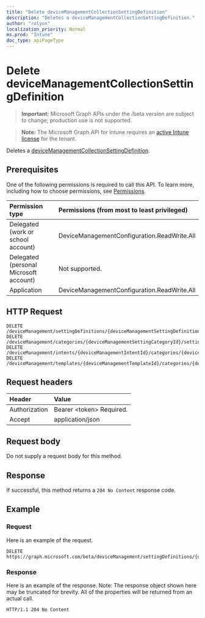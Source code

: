 ```yaml
---
title: "Delete deviceManagementCollectionSettingDefinition"
description: "Deletes a deviceManagementCollectionSettingDefinition."
author: "rolyon"
localization_priority: Normal
ms.prod: "Intune"
doc_type: apiPageType
---
```


# Delete deviceManagementCollectionSettingDefinition

> **Important:** Microsoft Graph APIs under the /beta version are subject to change; production use is not supported.

> **Note:** The Microsoft Graph API for Intune requires an [active Intune license](https://go.microsoft.com/fwlink/?linkid=839381) for the tenant.

Deletes a [deviceManagementCollectionSettingDefinition](../resources/intune-deviceintent-devicemanagementcollectionsettingdefinition.md).

## Prerequisites
One of the following permissions is required to call this API. To learn more, including how to choose permissions, see [Permissions](/graph/permissions-reference).

|Permission type|Permissions (from most to least privileged)|
|:---|:---|
|Delegated (work or school account)|DeviceManagementConfiguration.ReadWrite.All|
|Delegated (personal Microsoft account)|Not supported.|
|Application|DeviceManagementConfiguration.ReadWrite.All|

## HTTP Request
<!-- {
  "blockType": "ignored"
}
-->
``` http
DELETE /deviceManagement/settingDefinitions/{deviceManagementSettingDefinitionId}
DELETE /deviceManagement/categories/{deviceManagementSettingCategoryId}/settingDefinitions/{deviceManagementSettingDefinitionId}
DELETE /deviceManagement/intents/{deviceManagementIntentId}/categories/{deviceManagementIntentSettingCategoryId}/settingDefinitions/{deviceManagementSettingDefinitionId}
DELETE /deviceManagement/templates/{deviceManagementTemplateId}/categories/{deviceManagementTemplateSettingCategoryId}/settingDefinitions/{deviceManagementSettingDefinitionId}
```

## Request headers
|Header|Value|
|:---|:---|
|Authorization|Bearer &lt;token&gt; Required.|
|Accept|application/json|

## Request body
Do not supply a request body for this method.

## Response
If successful, this method returns a `204 No Content` response code.

## Example

### Request
Here is an example of the request.
``` http
DELETE https://graph.microsoft.com/beta/deviceManagement/settingDefinitions/{deviceManagementSettingDefinitionId}
```

### Response
Here is an example of the response. Note: The response object shown here may be truncated for brevity. All of the properties will be returned from an actual call.
``` http
HTTP/1.1 204 No Content
```







